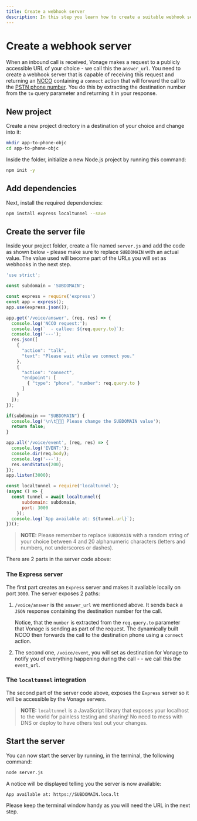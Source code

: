 ```yaml
---
title: Create a webhook server
description: In this step you learn how to create a suitable webhook server that supports an inbound call from a PSTN phone to an app.
---
```


# Create a webhook server

When an inbound call is received, Vonage makes a request to a publicly accessible URL of your choice - we call this the `answer_url`. You need to create a webhook server that is capable of receiving this request and returning an [NCCO](/voice/voice-api/ncco-reference) containing a `connect` action that will forward the call to the [PSTN phone number](/concepts/guides/glossary#virtual-number). You do this by extracting the destination number from the `to` query parameter and returning it in your response.

## New project

Create a new project directory in a destination of your choice and change into it:

``` bash
mkdir app-to-phone-objc
cd app-to-phone-objc
```

Inside the folder, initialize a new Node.js project by running this command:

``` bash
npm init -y
```

## Add dependencies

Next, install the required dependencies:

``` bash
npm install express localtunnel --save
```

## Create the server file

Inside your project folder, create a file named `server.js` and add the code as shown below - please make sure to replace `SUBDOMAIN` with an actual value. The value used will become part of the URLs you will set as webhooks in the next step.

``` javascript
'use strict';

const subdomain = 'SUBDOMAIN';

const express = require('express')
const app = express();
app.use(express.json());

app.get('/voice/answer', (req, res) => {
  console.log('NCCO request:');
  console.log(`  - callee: ${req.query.to}`);
  console.log('---');
  res.json([ 
    { 
      "action": "talk", 
      "text": "Please wait while we connect you."
    },
    { 
      "action": "connect", 
      "endpoint": [ 
        { "type": "phone", "number": req.query.to } 
      ]
    }
  ]);
});

if(subdomain == "SUBDOMAIN") {
  console.log('\n\t🚨🚨🚨 Please change the SUBDOMAIN value');
  return false;
}

app.all('/voice/event', (req, res) => {
  console.log('EVENT:');
  console.dir(req.body);
  console.log('---');
  res.sendStatus(200);
});
app.listen(3000);

const localtunnel = require('localtunnel');
(async () => {
  const tunnel = await localtunnel({ 
      subdomain: subdomain, 
      port: 3000
    });
  console.log(`App available at: ${tunnel.url}`);
})();
```

> **NOTE:** Please remember to replace `SUBDOMAIN` with a random string of your choice between 4 and 20 alphanumeric characters (letters and numbers, not underscores or dashes).


There are 2 parts in the server code above:


### The Express server

The first part creates an `Express` server and makes it available locally on port `3000`. The server exposes 2 paths:

1. `/voice/answer` is the `answer_url` we mentioned above. It sends back a `JSON` response containing the destination number for the call. 
   
    Notice, that the `number` is extracted from the `req.query.to` parameter that Vonage is sending as part of the request. The dynamically built NCCO then forwards the call to the destination phone using a `connect` action.

2. The second one, `/voice/event`, you will set as destination for Vonage to notify you of everything happening during the call - - we call this the `event_url`.


### The `localtunnel`  integration

The second part of the server code above, exposes the `Express` server so it will be accessible by the Vonage servers.

> **NOTE:** `localtunnel` is a JavaScript library that exposes your localhost to the world for painless testing and sharing! No need to mess with DNS or deploy to have others test out your changes.


## Start the server

You can now start the server by running, in the terminal, the following command:

``` bash
node server.js
```

A notice will be displayed telling you the server is now available:

```
App available at: https://SUBDOMAIN.loca.lt
```

Please keep the terminal window handy as you will need the URL in the next step.
